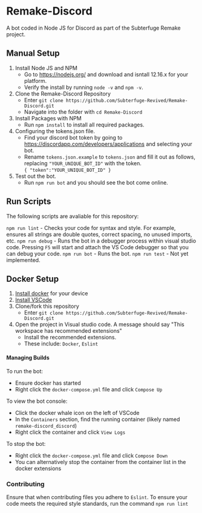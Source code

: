 # Remake-Discord
A bot coded in Node JS for Discord as part of the Subterfuge Remake project.  

## Manual Setup
1. Install Node JS and NPM
   - Go to https://nodejs.org/ and download and isntall 12.16.x for your platform.  
   - Verify the install by running `node -v` and `npm -v`.  
2. Clone the Remake-Discord Repository
   - Enter `git clone https://github.com/Subterfuge-Revived/Remake-Discord.git`
   - Navigate into the folder with `cd Remake-Discord`
3. Install Packages with NPM
   - Run `npm install` to install all required packages.  
4. Configuring the tokens.json file.  
   - Find your discord bot token by going to https://discordapp.com/developers/applications and selecting your bot.  
   - Rename `tokens.json.example` to `tokens.json` and fill it out as follows, replacing `"YOUR_UNIQUE_BOT_ID"` with the token.  
    `
    {
    "token":"YOUR_UNIQUE_BOT_ID"
    }
    `
5. Test out the bot.
    - Run `npm run bot` and you should see the bot come online.

## Run Scripts

The following scripts are avaliable for this repository:

`npm run lint` - Checks your code for syntax and style. For example, ensures all strings are double quotes, correct spacing, no unused imports, etc.
`npm run debug` - Runs the bot in a debugger process within visual studio code. Pressing `F5` will start and attach the VS Code debugger so that you can debug your code.
`npm run bot` - Runs the bot.
`npm run test` - Not yet implemented.

## Docker Setup
1. [Install docker](https://docs.docker.com/get-docker/) for your device
2. [Install VSCode](https://code.visualstudio.com/)
3. Clone/fork this repository
   - Enter `git clone https://github.com/Subterfuge-Revived/Remake-Discord.git`
4. Open the project in Visual studio code. A message should say "This workspace has recommended extensions"
   - Install the recommended extensions.
   - These include: `Docker`, `Eslint`

#### Managing Builds

To run the bot:
- Ensure docker has started
- Right click the `docker-compose.yml` file and click `Compose Up`

To view the bot console:
- Click the docker whale icon on the left of VSCode
- In the `Containers` section, find the running container (likely named `remake-discord_discord`)
- Right click the container and click `View Logs`

To stop the bot:
- Right click the `docker-compose.yml` file and click `Compose Down`
- You can alternatively stop the container from the container list in the docker extensions

### Contributing

Ensure that when contributing files you adhere to `Eslint`.
To ensure your code meets the required style standards, run the command `npm run lint`
